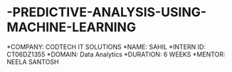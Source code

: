 # -PREDICTIVE-ANALYSIS-USING-MACHINE-LEARNING
*COMPANY: CODTECH IT SOLUTIONS
*NAME: SAHIL
*INTERN ID: CT06DZ1355
*DOMAIN:  Data Analytics
*DURATION:  6 WEEKS
*MENTOR: NEELA SANTOSH

